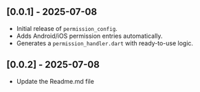 ## [0.0.1] - 2025-07-08

- Initial release of `permission_config`.
- Adds Android/iOS permission entries automatically.
- Generates a `permission_handler.dart` with ready-to-use logic.

## [0.0.2] - 2025-07-08

- Update the Readme.md file
